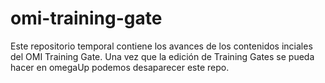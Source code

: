 # omi-training-gate

Este repositorio temporal contiene los avances de los contenidos inciales del OMI Training Gate.
Una vez que la edición de Training Gates se pueda hacer en omegaUp podemos desaparecer este repo.
